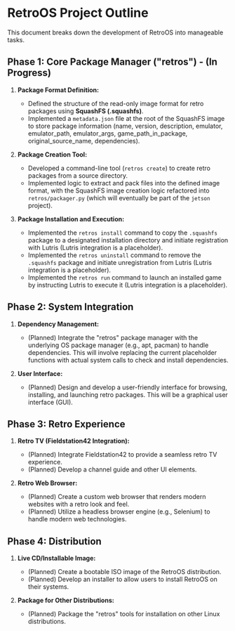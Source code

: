 # RetroOS Project Outline

This document breaks down the development of RetroOS into manageable tasks.

## Phase 1: Core Package Manager ("retros") - **(In Progress)**

1.  **Package Format Definition:**
    *   Defined the structure of the read-only image format for retro packages using **SquashFS (.squashfs)**.
    *   Implemented a `metadata.json` file at the root of the SquashFS image to store package information (name, version, description, emulator, emulator_path, emulator_args, game_path_in_package, original_source_name, dependencies).

2.  **Package Creation Tool:**
    *   Developed a command-line tool (`retros create`) to create retro packages from a source directory.
    *   Implemented logic to extract and pack files into the defined image format, with the SquashFS image creation logic refactored into `retros/packager.py` (which will eventually be part of the `jetson` project).

3.  **Package Installation and Execution:**
    *   Implemented the `retros install` command to copy the `.squashfs` package to a designated installation directory and initiate registration with Lutris (Lutris integration is a placeholder).
    *   Implemented the `retros uninstall` command to remove the `.squashfs` package and initiate unregistration from Lutris (Lutris integration is a placeholder).
    *   Implemented the `retros run` command to launch an installed game by instructing Lutris to execute it (Lutris integration is a placeholder).

## Phase 2: System Integration

1.  **Dependency Management:**
    *   (Planned) Integrate the "retros" package manager with the underlying OS package manager (e.g., apt, pacman) to handle dependencies. This will involve replacing the current placeholder functions with actual system calls to check and install dependencies.

2.  **User Interface:**
    *   (Planned) Design and develop a user-friendly interface for browsing, installing, and launching retro packages. This will be a graphical user interface (GUI).

## Phase 3: Retro Experience

1.  **Retro TV (Fieldstation42 Integration):**
    *   (Planned) Integrate Fieldstation42 to provide a seamless retro TV experience.
    *   (Planned) Develop a channel guide and other UI elements.

2.  **Retro Web Browser:**
    *   (Planned) Create a custom web browser that renders modern websites with a retro look and feel.
    *   (Planned) Utilize a headless browser engine (e.g., Selenium) to handle modern web technologies.

## Phase 4: Distribution

1.  **Live CD/Installable Image:**
    *   (Planned) Create a bootable ISO image of the RetroOS distribution.
    *   (Planned) Develop an installer to allow users to install RetroOS on their systems.

2.  **Package for Other Distributions:**
    *   (Planned) Package the "retros" tools for installation on other Linux distributions.